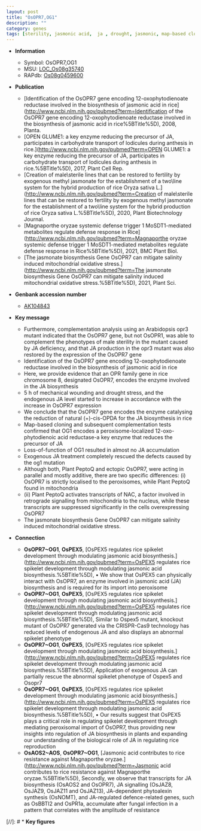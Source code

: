 ```yaml
---
layout: post
title: "OsOPR7,OG1"
description: ""
category: genes
tags: [sterility, jasmonic acid,  ja , drought, jasmonic, map-based cloning, JA, mitochondria, jasmonate, oxidative stress, salinity, oxidative]
---
```


* **Information**  
    + Symbol: OsOPR7,OG1  
    + MSU: [LOC_Os08g35740](http://rice.uga.edu/cgi-bin/ORF_infopage.cgi?orf=LOC_Os08g35740)  
    + RAPdb: [Os08g0459600](http://rapdb.dna.affrc.go.jp/viewer/gbrowse_details/irgsp1?name=Os08g0459600)  

* **Publication**  
    + [Identification of the OsOPR7 gene encoding 12-oxophytodienoate reductase involved in the biosynthesis of jasmonic acid in rice](http://www.ncbi.nlm.nih.gov/pubmed?term=Identification of the OsOPR7 gene encoding 12-oxophytodienoate reductase involved in the biosynthesis of jasmonic acid in rice%5BTitle%5D), 2008, Planta.
    + [OPEN GLUME1: a key enzyme reducing the precursor of JA, participates in carbohydrate transport of lodicules during anthesis in rice.](http://www.ncbi.nlm.nih.gov/pubmed?term=OPEN GLUME1: a key enzyme reducing the precursor of JA, participates in carbohydrate transport of lodicules during anthesis in rice.%5BTitle%5D), 2017, Plant Cell Rep.
    + [Creation of male<a9>\sterile lines that can be restored to fertility by exogenous methyl jasmonate for the establishment of a two<a9>\line system for the hybrid production of rice Oryza sativa L.](http://www.ncbi.nlm.nih.gov/pubmed?term=Creation of male<a9>\sterile lines that can be restored to fertility by exogenous methyl jasmonate for the establishment of a two<a9>\line system for the hybrid production of rice Oryza sativa L.%5BTitle%5D), 2020, Plant Biotechnology Journal.
    + [Magnaporthe oryzae systemic defense trigger 1 MoSDT1-mediated metabolites regulate defense response in Rice](http://www.ncbi.nlm.nih.gov/pubmed?term=Magnaporthe oryzae systemic defense trigger 1 MoSDT1-mediated metabolites regulate defense response in Rice%5BTitle%5D), 2021, BMC Plant Biol.
    + [The jasmonate biosynthesis Gene OsOPR7 can mitigate salinity induced mitochondrial oxidative stress.](http://www.ncbi.nlm.nih.gov/pubmed?term=The jasmonate biosynthesis Gene OsOPR7 can mitigate salinity induced mitochondrial oxidative stress.%5BTitle%5D), 2021, Plant Sci.

* **Genbank accession number**  
    + [AK104843](http://www.ncbi.nlm.nih.gov/nuccore/AK104843)

* **Key message**  
    + Furthermore, complementation analysis using an Arabidopsis opr3 mutant indicated that the OsOPR7 gene, but not OsOPR1, was able to complement the phenotypes of male sterility in the mutant caused by JA deficiency, and that JA production in the opr3 mutant was also restored by the expression of the OsOPR7 gene
    + Identification of the OsOPR7 gene encoding 12-oxophytodienoate reductase involved in the biosynthesis of jasmonic acid in rice
    + Here, we provide evidence that an OPR family gene in rice chromosome 8, designated OsOPR7, encodes the enzyme involved in the JA biosynthesis
    + 5 h of mechanical wounding and drought stress, and the endogenous JA level started to increase in accordance with the increase in OsOPR7 expression
    + We conclude that the OsOPR7 gene encodes the enzyme catalysing the reduction of natural (+)-cis-OPDA for the JA biosynthesis in rice
    + Map-based cloning and subsequent complementation tests confirmed that OG1 encodes a peroxisome-localized 12-oxo-phytodienoic acid reductase-a key enzyme that reduces the precursor of JA
    + Loss-of-function of OG1 resulted in almost no JA accumulation
    + Exogenous JA treatment completely rescued the defects caused by the og1 mutation
    + Although both, Plant PeptoQ and ectopic OsOPR7, were acting in parallel and mostly additive, there are two specific differences: (i) OsOPR7 is strictly localised to the peroxisomes, while Plant PeptoQ found in mitochondria
    + (ii) Plant PeptoQ activates transcripts of NAC, a factor involved in retrograde signalling from mitochondria to the nucleus, while these transcripts are suppressed significantly in the cells overexpressing OsOPR7
    + The jasmonate biosynthesis Gene OsOPR7 can mitigate salinity induced mitochondrial oxidative stress.

* **Connection**  
    + __OsOPR7~OG1__, __OsPEX5__, [OsPEX5 regulates rice spikelet development through modulating jasmonic acid biosynthesis.](http://www.ncbi.nlm.nih.gov/pubmed?term=OsPEX5 regulates rice spikelet development through modulating jasmonic acid biosynthesis.%5BTitle%5D),  • We show that OsPEX5 can physically interact with OsOPR7, an enzyme involved in jasmonic acid (JA) biosynthesis and is required for its import into peroxisome
    + __OsOPR7~OG1__, __OsPEX5__, [OsPEX5 regulates rice spikelet development through modulating jasmonic acid biosynthesis.](http://www.ncbi.nlm.nih.gov/pubmed?term=OsPEX5 regulates rice spikelet development through modulating jasmonic acid biosynthesis.%5BTitle%5D),  Similar to Ospex5 mutant, knockout mutant of OsOPR7 generated via the CRISPR-Cas9 technology has reduced levels of endogenous JA and also displays an abnormal spikelet phenotype
    + __OsOPR7~OG1__, __OsPEX5__, [OsPEX5 regulates rice spikelet development through modulating jasmonic acid biosynthesis.](http://www.ncbi.nlm.nih.gov/pubmed?term=OsPEX5 regulates rice spikelet development through modulating jasmonic acid biosynthesis.%5BTitle%5D),  Application of exogenous JA can partially rescue the abnormal spikelet phenotype of Ospex5 and Osopr7
    + __OsOPR7~OG1__, __OsPEX5__, [OsPEX5 regulates rice spikelet development through modulating jasmonic acid biosynthesis.](http://www.ncbi.nlm.nih.gov/pubmed?term=OsPEX5 regulates rice spikelet development through modulating jasmonic acid biosynthesis.%5BTitle%5D),  • Our results suggest that OsPEX5 plays a critical role in regulating spikelet development through mediating peroxisomal import of OsOPR7, thus providing new insights into regulation of JA biosynthesis in plants and expanding our understanding of the biological role of JA in regulating rice reproduction
    + __OsAOS2~AOS__, __OsOPR7~OG1__, [Jasmonic acid contributes to rice resistance against Magnaporthe oryzae.](http://www.ncbi.nlm.nih.gov/pubmed?term=Jasmonic acid contributes to rice resistance against Magnaporthe oryzae.%5BTitle%5D),  Secondly, we observe that transcripts for JA biosynthesis (OsAOS2 and OsOPR7), JA signalling (OsJAZ8, OsJAZ9, OsJAZ11 and OsJAZ13), JA-dependent phytoalexin synthesis (OsNOMT), and JA-regulated defence-related genes, such as OsBBTI2 and OsPR1a, accumulate after fungal infection in a pattern that correlates with the amplitude of resistance

[//]: # * **Key figures**  


